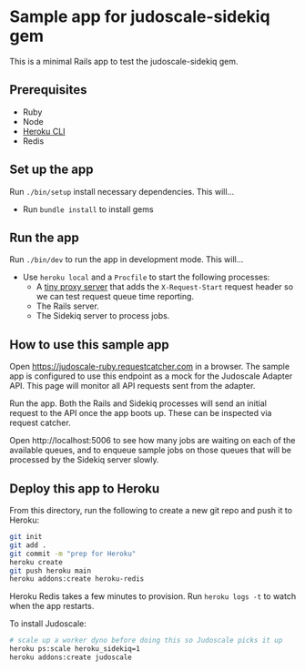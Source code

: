 # Sample app for judoscale-sidekiq gem

This is a minimal Rails app to test the judoscale-sidekiq gem.

## Prerequisites

- Ruby
- Node
- [Heroku CLI](https://devcenter.heroku.com/articles/heroku-cli)
- Redis

## Set up the app

Run `./bin/setup` install necessary dependencies. This will...

- Run `bundle install` to install gems

## Run the app

Run `./bin/dev` to run the app in development mode. This will...

- Use `heroku local` and a `Procfile` to start the following processes:
  - A [tiny proxy server](https://github.com/judoscale/judoscale-adapter-proxy-server) that adds the `X-Request-Start` request header so we can test request queue time reporting.
  - The Rails server.
  - The Sidekiq server to process jobs.

## How to use this sample app

Open https://judoscale-ruby.requestcatcher.com in a browser. The sample app is configured to use this endpoint as a mock for the Judoscale Adapter API. This page will monitor all API requests sent from the adapter.

Run the app. Both the Rails and Sidekiq processes will send an initial request to the API once the app boots up. These can be inspected via request catcher.

Open http://localhost:5006 to see how many jobs are waiting on each of the available queues, and to enqueue sample jobs on those queues that will be processed by the Sidekiq server slowly.

## Deploy this app to Heroku

From this directory, run the following to create a new git repo and push it to Heroku:

```sh
git init
git add .
git commit -m "prep for Heroku"
heroku create
git push heroku main
heroku addons:create heroku-redis
```

Heroku Redis takes a few minutes to provision. Run `heroku logs -t` to watch when the app restarts.

To install Judoscale:

```sh
# scale up a worker dyno before doing this so Judoscale picks it up
heroku ps:scale heroku_sidekiq=1
heroku addons:create judoscale
```
